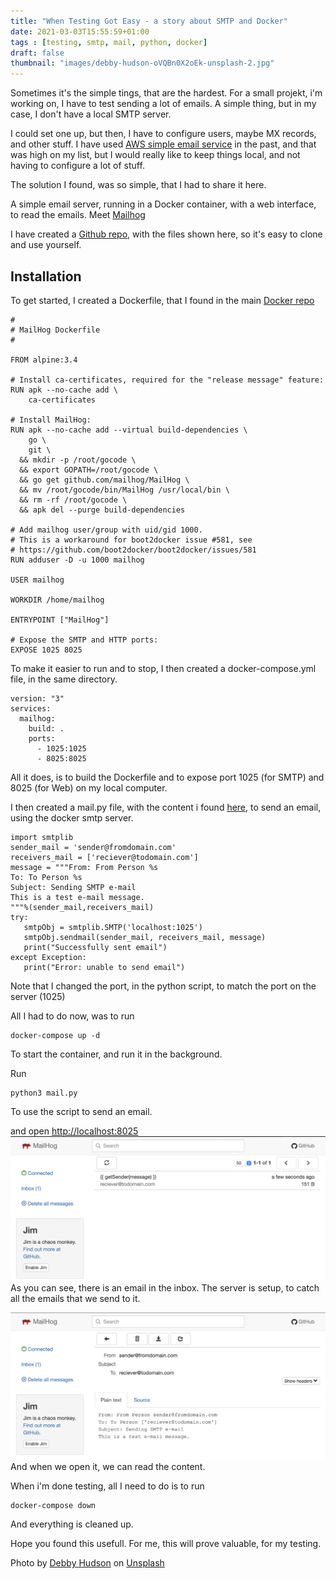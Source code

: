 ```yaml
---
title: "When Testing Got Easy - a story about SMTP and Docker"
date: 2021-03-03T15:55:59+01:00
tags : [testing, smtp, mail, python, docker]
draft: false
thumbnail: "images/debby-hudson-oVQBn0X2oEk-unsplash-2.jpg"
---
```

Sometimes it's the simple tings, that are the hardest.
For a small projekt, i'm working on, I have to test sending a lot of emails. A simple thing, but in my case, I don't have a local SMTP server. 

I could set one up, but then, I have to configure users, maybe MX records, and other stuff. 
I have used [AWS simple email service](https://aws.amazon.com/ses/) in the past, and that was high on my list, but I would really like to keep things local, and not having to configure a lot of stuff. 

The solution I found, was so simple, that I had to share it here.

A simple email server, running in a Docker container, with a web interface, to read the emails. Meet [Mailhog](https://hub.docker.com/r/mailhog/mailhog/)

I have created a [Github repo](https://github.com/rhjensen79/smtp-test), with the files shown here, so it's easy to clone and use yourself.

## Installation

To get started, I created a Dockerfile, that I found in the main [Docker repo](https://hub.docker.com/r/mailhog/mailhog/)

```
#
# MailHog Dockerfile
#

FROM alpine:3.4

# Install ca-certificates, required for the "release message" feature:
RUN apk --no-cache add \
    ca-certificates

# Install MailHog:
RUN apk --no-cache add --virtual build-dependencies \
    go \
    git \
  && mkdir -p /root/gocode \
  && export GOPATH=/root/gocode \
  && go get github.com/mailhog/MailHog \
  && mv /root/gocode/bin/MailHog /usr/local/bin \
  && rm -rf /root/gocode \
  && apk del --purge build-dependencies

# Add mailhog user/group with uid/gid 1000.
# This is a workaround for boot2docker issue #581, see
# https://github.com/boot2docker/boot2docker/issues/581
RUN adduser -D -u 1000 mailhog

USER mailhog

WORKDIR /home/mailhog

ENTRYPOINT ["MailHog"]

# Expose the SMTP and HTTP ports:
EXPOSE 1025 8025
```

To make it easier to run and to stop, I then created a docker-compose.yml file, in the same directory.

```
version: "3"
services:
  mailhog:
    build: .
    ports:
      - 1025:1025
      - 8025:8025
```
All it does, is to build the Dockerfile and to expose port 1025 (for SMTP) and 8025 (for Web) on my local computer.

I then created a mail.py file, with the content i found [here](https://www.javatpoint.com/python-sending-email), to send an email, using the docker smtp server.

```
import smtplib    
sender_mail = 'sender@fromdomain.com'    
receivers_mail = ['reciever@todomain.com']    
message = """From: From Person %s  
To: To Person %s  
Subject: Sending SMTP e-mail   
This is a test e-mail message.  
"""%(sender_mail,receivers_mail)    
try:    
   smtpObj = smtplib.SMTP('localhost:1025')    
   smtpObj.sendmail(sender_mail, receivers_mail, message)    
   print("Successfully sent email")    
except Exception:    
   print("Error: unable to send email")   
```
Note that I changed the port, in the python script, to match the port on the server (1025)

All I had to do now, was to run 

```
docker-compose up -d
```
To start the container, and run it in the background.

Run 
```
python3 mail.py
```
To use the script to send an email.

and open [http://localhost:8025](http://localhost:8025)
![Login](images/login.png)
As you can see, there is an email in the inbox.
The server is setup, to catch all the emails that we send to it. 

![mail](images/mail.png)
And when we open it, we can read the content. 

When i'm done testing, all I need to do is to run 
```
docker-compose down
```
And everything is cleaned up.

Hope you found this usefull. For me, this will prove valuable, for my testing. 


<span>Photo by <a href="https://unsplash.com/@hudsoncrafted?utm_source=unsplash&amp;utm_medium=referral&amp;utm_content=creditCopyText">Debby Hudson</a> on <a href="https://unsplash.com/s/photos/typewriter?utm_source=unsplash&amp;utm_medium=referral&amp;utm_content=creditCopyText">Unsplash</a></span>